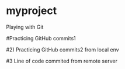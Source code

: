 # myproject
Playing with Git

#Practicing GitHub commits1 

#2) Practicing GitHub commits2 from local env

#3 Line of code commited from remote server
